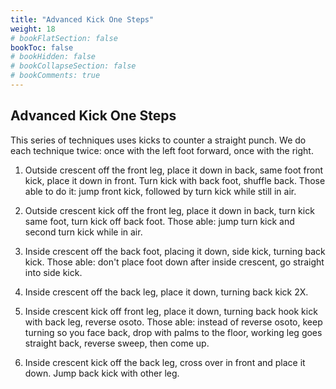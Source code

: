 ```yaml
---
title: "Advanced Kick One Steps"
weight: 18
# bookFlatSection: false
bookToc: false
# bookHidden: false
# bookCollapseSection: false
# bookComments: true
---
```

## Advanced Kick One Steps
This series of techniques uses kicks to counter a straight punch.
We do each technique twice: once with the left foot forward, once with the right.

1.  Outside crescent off the front leg, place it down in back, same foot
front kick, place it down in front. Turn kick with back foot,
shuffle back.  Those able to do it: jump front kick, followed by turn kick while still in air.

2.  Outside crescent kick off the front leg, place it down in back, turn kick 
same foot, turn kick off back foot. Those able: jump turn kick and second turn kick 
while in air.

3.  Inside crescent off the back foot, placing it down, side kick,
turning back kick. Those able: don't place foot down after inside crescent,
go straight into side kick.

4.  Inside crescent off the back leg, place it down, turning back kick 2X.

5.  Inside crescent kick off front leg, place it down, turning back hook kick with back leg,
reverse osoto.  Those able: instead of reverse osoto, keep turning so you face back, drop
with palms to the floor, working leg goes straight back, reverse sweep, then come up.

6.  Inside crescent kick off the back leg, cross over in front 
and place it down. Jump back kick with other leg. 
